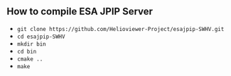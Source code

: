 ## How to compile ESA JPIP Server

* `git clone https://github.com/Helioviewer-Project/esajpip-SWHV.git`
* `cd esajpip-SWHV`
* `mkdir bin`
* `cd bin`
* `cmake ..`
* `make`

